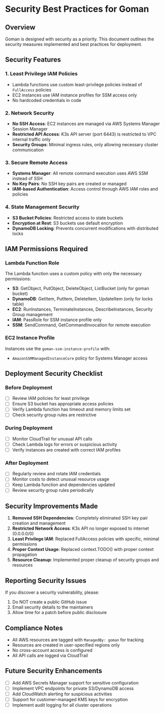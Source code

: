 # Security Best Practices for Goman

## Overview
Goman is designed with security as a priority. This document outlines the security measures implemented and best practices for deployment.

## Security Features

### 1. Least Privilege IAM Policies
- Lambda functions use custom least-privilege policies instead of `FullAccess` policies
- EC2 instances use IAM instance profiles for SSM access only
- No hardcoded credentials in code

### 2. Network Security
- **No SSH Access**: EC2 instances are managed via AWS Systems Manager Session Manager
- **Restricted API Access**: K3s API server (port 6443) is restricted to VPC internal traffic only
- **Security Groups**: Minimal ingress rules, only allowing necessary cluster communication

### 3. Secure Remote Access
- **Systems Manager**: All remote command execution uses AWS SSM instead of SSH
- **No Key Pairs**: No SSH key pairs are created or managed
- **IAM-based Authentication**: Access control through AWS IAM roles and policies

### 4. State Management Security
- **S3 Bucket Policies**: Restricted access to state buckets
- **Encryption at Rest**: S3 buckets use default encryption
- **DynamoDB Locking**: Prevents concurrent modifications with distributed locks

## IAM Permissions Required

### Lambda Function Role
The Lambda function uses a custom policy with only the necessary permissions:
- **S3**: GetObject, PutObject, DeleteObject, ListBucket (only for goman bucket)
- **DynamoDB**: GetItem, PutItem, DeleteItem, UpdateItem (only for locks table)
- **EC2**: RunInstances, TerminateInstances, DescribeInstances, Security Group management
- **IAM**: PassRole for SSM instance profile only
- **SSM**: SendCommand, GetCommandInvocation for remote execution

### EC2 Instance Profile
Instances use the `goman-ssm-instance-profile` with:
- `AmazonSSMManagedInstanceCore` policy for Systems Manager access

## Deployment Security Checklist

### Before Deployment
- [ ] Review IAM policies for least privilege
- [ ] Ensure S3 bucket has appropriate access policies
- [ ] Verify Lambda function has timeout and memory limits set
- [ ] Check security group rules are restrictive

### During Deployment
- [ ] Monitor CloudTrail for unusual API calls
- [ ] Check Lambda logs for errors or suspicious activity
- [ ] Verify instances are created with correct IAM profiles

### After Deployment
- [ ] Regularly review and rotate IAM credentials
- [ ] Monitor costs to detect unusual resource usage
- [ ] Keep Lambda function and dependencies updated
- [ ] Review security group rules periodically

## Security Improvements Made

1. **Removed SSH Dependencies**: Completely eliminated SSH key pair creation and management
2. **Restricted Network Access**: K3s API no longer exposed to internet (0.0.0.0/0)
3. **Least Privilege IAM**: Replaced FullAccess policies with specific, minimal permissions
4. **Proper Context Usage**: Replaced context.TODO() with proper context propagation
5. **Resource Cleanup**: Implemented proper cleanup of security groups and resources

## Reporting Security Issues

If you discover a security vulnerability, please:
1. Do NOT create a public GitHub issue
2. Email security details to the maintainers
3. Allow time for a patch before public disclosure

## Compliance Notes

- All AWS resources are tagged with `ManagedBy: goman` for tracking
- Resources are created in user-specified regions only
- No cross-account access is configured
- All API calls are logged via CloudTrail

## Future Security Enhancements

- [ ] Add AWS Secrets Manager support for sensitive configuration
- [ ] Implement VPC endpoints for private S3/DynamoDB access
- [ ] Add CloudWatch alerting for suspicious activities
- [ ] Support for customer-managed KMS keys for encryption
- [ ] Implement audit logging for all cluster operations